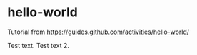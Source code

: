 # hello-world
Tutorial from https://guides.github.com/activities/hello-world/

Test text.
Test text 2.
